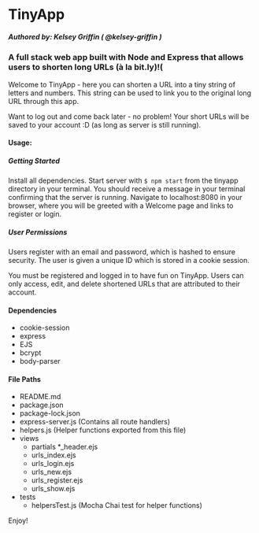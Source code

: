 # TinyApp
##### Authored by: Kelsey Griffin ( @kelsey-griffin )

### A full stack web app built with Node and Express that allows users to shorten long URLs (à la bit.ly)!(

Welcome to TinyApp - here you can shorten a URL into a tiny string of letters and numbers. This string can be used to link you to the original long URL through this app.

Want to log out and come back later - no problem! Your short URLs will be saved to your account :D (as long as server is still running).


#### Usage:

##### Getting Started
Install all dependencies. 
Start server with `$ npm start` from the tinyapp directory in your terminal. You should receive a message in your terminal confirming that the server is running. 
Navigate to localhost:8080 in your browser, where you will be greeted with a Welcome page and links to register or login. 

##### User Permissions
Users register with an email and password, which is hashed to ensure security. The user is given a unique ID which is stored in a cookie session. 

You must be registered and logged in to have fun on TinyApp.
Users can only access, edit, and delete shortened URLs that are attributed to their account.

#### Dependencies
- cookie-session
- express
- EJS
- bcrypt
- body-parser

#### File Paths
* README.md
* package.json
* package-lock.json
* express-server.js (Contains all route handlers)
* helpers.js (Helper functions exported from this file)
* views
  * partials
    *_header.ejs
  * urls_index.ejs
  * urls_login.ejs
  * urls_new.ejs
  * urls_register.ejs
  * urls_show.ejs
* tests
  * helpersTest.js (Mocha Chai test for helper functions)



Enjoy!

